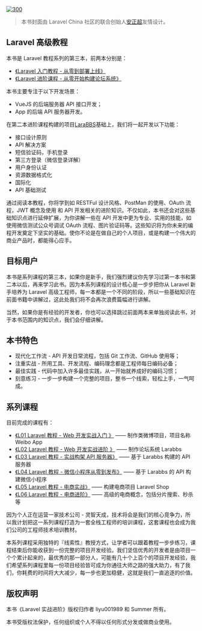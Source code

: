 [![](https://iocaffcdn.phphub.org/uploads/images/201711/15/1/fJ5iqgmd7D.jpg?imageView2/0/w/0/h/300 "300")](https://iocaffcdn.phphub.org/uploads/images/201711/15/1/fJ5iqgmd7D.jpg?imageView2/0/w/0/h/300)

> 本书封面由 Laravel China 社区的联合创始人[安正超](https://learnku.com/users/76)友情设计。

## Laravel 高级教程

本书是 Laravel 教程系列的第三本，前两本分别是：

* [《Laravel 入门教程 - 从零到部署上线》](https://learnku.com/laravel/t/3383)
* [《Laravel 进阶课程 - 从零开始构建论坛系统》](https://learnku.com/laravel/t/6592)

本书主要专注于以下开发场景：

* VueJS 的后端服务器 API 接口开发；
* App 的后端 API 服务器开发。

在第二本进阶课程构建的项目[LaraBBS](https://github.com/summerblue/larabbs)基础上，我们将一起开发以下功能：

* 接口设计原则
* API 解决方案
* 短信验证码，手机登录
* 第三方登录（微信登录详解）
* 用户身份认证
* 资源数据格式化
* 国际化
* API 基础测试

通过阅读本教程，你将学到如 RESTFul 设计风格、PostMan 的使用、OAuth 流程，JWT 概念及使用 和 API 开发相关的进阶知识。不仅如此，本书还会对这些基础知识点进行延伸扩展，为你讲解一些在 API 开发中更为专业、实用的技能，如使用微信测试公众号调试 OAuth 流程、图片验证码等。这些知识将为你未来的编程开发奠定下坚实的基础。使你不论是在做自己的个人项目，或是构建一个伟大的商业产品时，都能得心应手。

## 目标用户

本书是系列课程的第三本，如果你是新手，我们强烈建议你先学习过第一本书和第二本以后，再来学习此书。因为本系列课程的设计核心是一步步把你从 Laravel 新手培养为 Laravel 高级工程师，每一本都是一个不同的阶段，所以一些基础知识在前面书籍中讲解过，这此处我们将不会再次浪费篇幅进行讲解。

当然，如果你是有经验的开发者，你也可以选择跳过前面两本来单独阅读此书，对于本书范围内的知识点，我们会仔细讲解。

## 本书特色

* 现代化工作流 - API 开发日常流程，包括 Git 工作流、GitHub 使用等；
* 注重实战 - 所用工具、开发流程、编码理念都是工程师每日编码必备；
* 最佳实践 - 代码中加入许多最佳实践，从一开始就养成好的编码习惯；
* 刻意练习 - 一步一步构建一个完整的项目，整书一个线索，轻松上手，一气呵成。

## 系列课程

目前完成的课程有：

* [《L01 Laravel 教程 - Web 开发实战入门 》](https://learnku.com/courses/laravel-essential-training)
  —— 制作类微博项目，项目名称 Weibo App
* [《L02 Laravel 教程 - Web 开发实战进阶 》](https://learnku.com/courses/laravel-intermediate-training)
  —— 制作论坛系统 Larabbs
* [《L03 Laravel 教程 - 实战构架 API 服务器》](https://learnku.com/courses/laravel-advance-training)
  —— 基于 Larabbs 构建的 API 服务器
* [《L04 Laravel 教程 - 微信小程序从零到发布》](https://learnku.com/courses/laravel-weapp)
  —— 基于 Larabbs 的 API 构建微信小程序
* [《L05 Laravel 教程 - 电商实战》](https://learnku.com/courses/laravel-shop)
  —— 构建电商项目 Laravel Shop
* [《L06 Laravel 教程 - 电商进阶》](https://learnku.com/courses/ecommerce-advance)
  —— 高级的电商概念，包括分片搜索、秒杀等

因为个人正在运营一家技术公司 - 灵智天成，技术将会是我们的核心竞争力，所以我计划把这一系列课程打造为一套全栈工程师的培训课程，这套课程也会成为我们公司的工程师技术培训教材。

本系列课程采用独特的『线索性』教授方式，让学者可以跟着教程一步步练习，课程结束后你能收获到一份完整的项目开发经验。我们坚信优秀的开发者是由项目一个个累计起来的，最优秀的那一部分人，可能有几十个上百个的项目开发经验，我们希望系列课程里每一份项目经验皆可成为你通往大师之路的强大助力，有了我们，你耗费的时间将大大减少，每一步也更加稳健，这就是我们一直追逐的价值。

## 版权声明

本书《Laravel 实战进阶》版权归作者 liyu001989 和 Summer 所有。

本书受版权法保护，任何组织或个人不得以任何形式分发或做商业使用。

